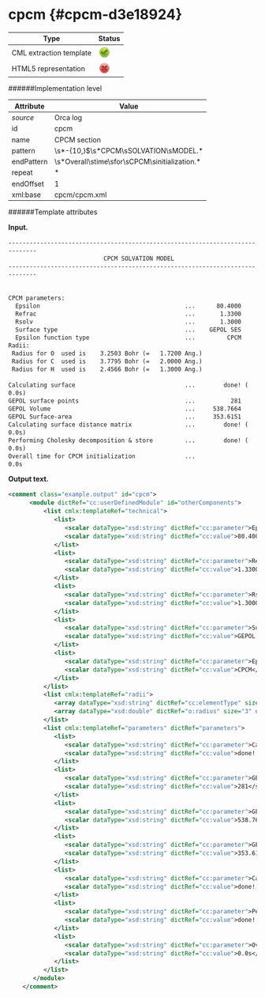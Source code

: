 # cpcm {#cpcm-d3e18924}


| Type                                                                                                                                                                                                  | Status                                                                                                                                                                                                |
|----|----|
| CML extraction template                                                                                                                                                                               | ![](/imgs/Total.png)                                                                                                                                                                                  |
| HTML5 representation                                                                                                                                                                                  | ![](/imgs/None.png)                                                                                                                                                                                   |

######Implementation level

| Attribute                                                                                                                                                                                             | Value                                                                                                                                                                                                 |
|----|----|
| *source*                                                                                                                                                                                              | Orca log                                                                                                                                                                                              |
| id                                                                                                                                                                                                    | cpcm                                                                                                                                                                                                  |
| name                                                                                                                                                                                                  | CPCM section                                                                                                                                                                                          |
| pattern                                                                                                                                                                                               | \\s\*-{10,}\$\\s\*CPCM\\sSOLVATION\\sMODEL.\*                                                                                                                                                         |
| endPattern                                                                                                                                                                                            | \\s\*Overall\\stime\\sfor\\sCPCM\\sinitialization.\*                                                                                                                                                  |
| repeat                                                                                                                                                                                                | \*                                                                                                                                                                                                    |
| endOffset                                                                                                                                                                                             | 1                                                                                                                                                                                                     |
| xml:base                                                                                                                                                                                              | cpcm/cpcm.xml                                                                                                                                                                                         |

######Template attributes

**Input.**

    ------------------------------------------------------------------------------
                               CPCM SOLVATION MODEL                               
    ------------------------------------------------------------------------------


    CPCM parameters:
      Epsilon                                         ...      80.4000
      Refrac                                          ...       1.3300
      Rsolv                                           ...       1.3000
      Surface type                                    ...    GEPOL SES
      Epsilon function type                           ...         CPCM
    Radii:
     Radius for O  used is    3.2503 Bohr (=   1.7200 Ang.)
     Radius for C  used is    3.7795 Bohr (=   2.0000 Ang.)
     Radius for H  used is    2.4566 Bohr (=   1.3000 Ang.)
     
    Calculating surface                               ...        done! (  0.0s)
    GEPOL surface points                              ...          281
    GEPOL Volume                                      ...     538.7664
    GEPOL Surface-area                                ...     353.6151
    Calculating surface distance matrix               ...        done! (  0.0s)
    Performing Cholesky decomposition & store         ...        done! (  0.0s)
    Overall time for CPCM initialization              ...                 0.0s

**Output text.**

```xml
<comment class="example.output" id="cpcm">    
      <module dictRef="cc:userDefinedModule" id="otherComponents">       
          <list cmlx:templateRef="technical">
             <list>
                <scalar dataType="xsd:string" dictRef="cc:parameter">Epsilon</scalar>
                <scalar dataType="xsd:string" dictRef="cc:value">80.4000</scalar>
             </list>
             <list>
                <scalar dataType="xsd:string" dictRef="cc:parameter">Refrac</scalar>
                <scalar dataType="xsd:string" dictRef="cc:value">1.3300</scalar>
             </list>
             <list>
                <scalar dataType="xsd:string" dictRef="cc:parameter">Rsolv</scalar>
                <scalar dataType="xsd:string" dictRef="cc:value">1.3000</scalar>
             </list>
             <list>
                <scalar dataType="xsd:string" dictRef="cc:parameter">Surface type</scalar>
                <scalar dataType="xsd:string" dictRef="cc:value">GEPOL SES</scalar>
             </list>
             <list>
                <scalar dataType="xsd:string" dictRef="cc:parameter">Epsilon function type</scalar>
                <scalar dataType="xsd:string" dictRef="cc:value">CPCM</scalar>
             </list>
          </list>
          <list cmlx:templateRef="radii">
             <array dataType="xsd:string" dictRef="cc:elementType" size="3">O C H</array>
             <array dataType="xsd:double" dictRef="o:radius" size="3" units="nonsi:angstrom">1.7200 2.0000 1.3000</array>
          </list>
          <list cmlx:templateRef="parameters" dictRef="parameters">
             <list>
                <scalar dataType="xsd:string" dictRef="cc:parameter">Calculating surface</scalar>
                <scalar dataType="xsd:string" dictRef="cc:value">done! (  0.0s)</scalar>
             </list>
             <list>
                <scalar dataType="xsd:string" dictRef="cc:parameter">GEPOL surface points</scalar>
                <scalar dataType="xsd:string" dictRef="cc:value">281</scalar>
             </list>
             <list>
                <scalar dataType="xsd:string" dictRef="cc:parameter">GEPOL Volume</scalar>
                <scalar dataType="xsd:string" dictRef="cc:value">538.7664</scalar>
             </list>
             <list>
                <scalar dataType="xsd:string" dictRef="cc:parameter">GEPOL Surface-area</scalar>
                <scalar dataType="xsd:string" dictRef="cc:value">353.6151</scalar>
             </list>
             <list>
                <scalar dataType="xsd:string" dictRef="cc:parameter">Calculating surface distance matrix</scalar>
                <scalar dataType="xsd:string" dictRef="cc:value">done! (  0.0s)</scalar>
             </list>
             <list>
                <scalar dataType="xsd:string" dictRef="cc:parameter">Performing Cholesky decomposition & store</scalar>
                <scalar dataType="xsd:string" dictRef="cc:value">done! (  0.0s)</scalar>
             </list>
             <list>
                <scalar dataType="xsd:string" dictRef="cc:parameter">Overall time for CPCM initialization</scalar>
                <scalar dataType="xsd:string" dictRef="cc:value">0.0s</scalar>
             </list>
          </list>
       </module>
    </comment>
```
